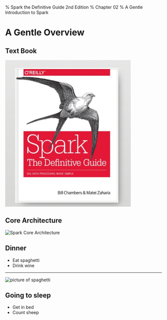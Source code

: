 % Spark the Definitive Guide 2nd Edition
% Chapter 02
% A Gentle Introduction to Spark

# A Gentle Overview

## Text Book

![*itmd-521 textbook*](images/spark-book.png "Spark TextBook")

## Core Architecture

![*Spark Core Architecture*](images/fig2-1.png "Spark Core Architecture Diagram")

## Dinner

- Eat spaghetti
- Drink wine

------------------

![picture of spaghetti](images/20TB.png)

## Going to sleep

- Get in bed
- Count sheep
